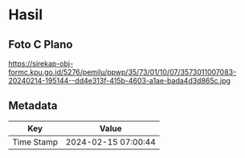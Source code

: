 # Hasil

## Foto C Plano

https://sirekap-obj-formc.kpu.go.id/5276/pemilu/ppwp/35/73/01/10/07/3573011007083-20240214-195144--dd4e313f-415b-4603-a1ae-bada4d3d865c.jpg


## Metadata

| Key        | Value               |
| ---------- | ------------------- |
| Time Stamp | 2024-02-15 07:00:44 |



